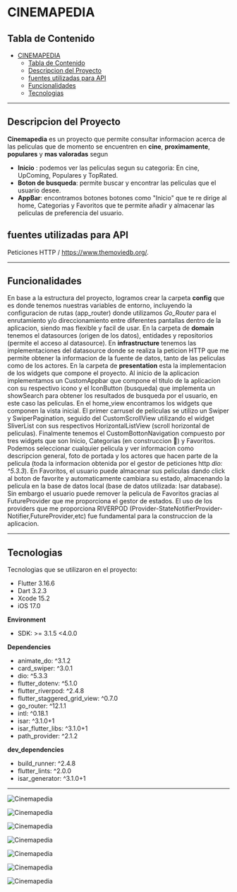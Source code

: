 # CINEMAPEDIA

## Tabla de Contenido

- [CINEMAPEDIA](#cinemapedia)
  - [Tabla de Contenido](#tabla-de-contenido)
  - [Descripcion del Proyecto](#descripcion-del-proyecto)
  - [fuentes utilizadas para API](#fuentes-utilizadas-para-api)
  - [Funcionalidades](#funcionalidades)
  - [Tecnologias](#tecnologias)


***
## Descripcion del Proyecto
**Cinemapedia** es un proyecto que permite consultar informacion acerca de las peliculas que de momento se encuentren en **cine**, **proximamente**, **populares** y **mas valoradas** segun 

- **Inicio** : podemos ver las peliculas segun su categoria: En cine, UpComing, Populares y TopRated.
- **Boton de busqueda**: permite buscar y encontrar las peliculas que el usuario desee.
- **AppBar**: encontramos botones botones como "Inicio" que te re dirige al home, Categorias y Favoritos que te permite añadir y almacenar las peliculas de preferencia del usuario.
## fuentes utilizadas para API
Peticiones HTTP / https://www.themoviedb.org/.


***
## Funcionalidades
<!-- 🛠️ Proyecto en Construccion 🛠️ -->

En base a la estructura del proyecto, logramos crear la carpeta **config** que es donde tenemos nuestras variables de entorno, incluyendo la configuracion de rutas (app_router) donde utilizamos *Go_Router* para el enrutamiento y/o direccionamiento entre diferentes pantallas dentro de la aplicacion, siendo mas flexible y facil de usar.
En la carpeta de **domain** tenemos el datasources (origen de los datos), entidades y repositorios (permite el acceso al datasource).
En **infrastructure** tenemos las implementaciones del datasource donde se realiza la peticion HTTP que me permite obtener la informacion de la fuente de datos, tanto de las peliculas como de los actores.
En la carpeta de **presentation** esta la implementacion de los widgets que compone el proyecto.
Al inicio de la aplicacion implementamos un CustomAppbar que compone el titulo de la aplicacion con su respectivo icono y el IconButton (busqueda) que implementa un showSearch para obtener los resultados de busqueda por el usuario, en este caso las peliculas.
En el home_view encontramos los widgets que componen la vista inicial. El primer carrusel de peliculas se utilizo un Swiper y SwiperPagination, seguido del CustomScrollView utilizando el widget SliverList con sus respectivos HorizontalListView (scroll horizontal de peliculas).
Finalmente tenemos el CustomBottonNavigation compuesto por tres widgets que son Inicio, Categorias (en construccion 🔨) y Favoritos. Podemos seleccionar cualquier pelicula y ver informacion como descripcion general, foto de portada y los actores que hacen parte de la pelicula (toda la informacion obtenida por el gestor de peticiones http *dio: ^5.3.3*). En Favoritos, el usuario puede almacenar sus peliculas dando click al boton de favorite y automaticamente cambiara su estado, almacenando la pelicula en la base de datos local (base de datos utilizada: Isar database). Sin embargo el usuario puede remover la pelicula de Favoritos gracias al FutureProvider que me proporciona el gestor de estados.
El uso de los providers que me proporciona RIVERPOD (Provider-StateNotifierProvider-Notifier,FutureProvider,etc) fue  fundamental para la construccion de la aplicacion.

***
## Tecnologias
Tecnologias que se utilizaron en el proyecto:
- Flutter 3.16.6
- Dart 3.2.3
- Xcode 15.2
- iOS 17.0

**Environment**
- SDK: >= 3.1.5 <4.0.0

**Dependencies**
- animate_do: ^3.1.2
- card_swiper: ^3.0.1
- dio: ^5.3.3
- flutter_dotenv: ^5.1.0
- flutter_riverpod: ^2.4.8
- flutter_staggered_grid_view: ^0.7.0
- go_router: ^12.1.1
- intl: ^0.18.1
- isar: ^3.1.0+1
- isar_flutter_libs: ^3.1.0+1
- path_provider: ^2.1.2

**dev_dependencies**
- build_runner: ^2.4.8
- flutter_lints: ^2.0.0
- isar_generator: ^3.1.0+1
  
****

![Cinemapedia](https://github.com/JuanBueno21/cinemapedia/blob/main/cinemapedia/demo/cinemapedia1.gif)


![Cinemapedia](https://github.com/JuanBueno21/cinemapedia/blob/main/cinemapedia/demo/cinemapedia2.gif)


![Cinemapedia](https://github.com/JuanBueno21/cinemapedia/blob/main/cinemapedia/demo/cinemapedia3.gif)


![Cinemapedia](https://github.com/JuanBueno21/cinemapedia/blob/main/cinemapedia/demo/appbar5.gif)


![Cinemapedia](https://github.com/JuanBueno21/cinemapedia/blob/main/cinemapedia/demo/search6.gif)


![Cinemapedia](https://github.com/JuanBueno21/cinemapedia/blob/main/cinemapedia/demo/favorite4.gif)


![Cinemapedia](https://github.com/JuanBueno21/cinemapedia/blob/main/cinemapedia/demo/addFavorites.gif)





